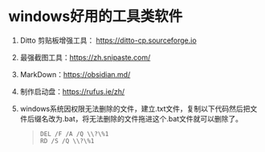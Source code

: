 # windows好用的工具类软件

1. Ditto 剪贴板增强工具： https://ditto-cp.sourceforge.io
2. 最强截图工具：https://zh.snipaste.com/
3. MarkDown：https://obsidian.md/
4. 制作启动盘：https://rufus.ie/zh/
5. windows系统因权限无法删除的文件，建立.txt文件，复制以下代码然后把文件后缀名改为.bat，将无法删除的文件拖进这个.bat文件就可以删除了。
    
    >`DEL /F /A /Q \\?\%1`  
    >`RD /S /Q \\?\%1`
